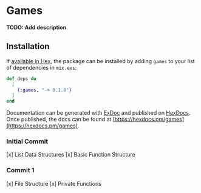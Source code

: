 # Games

**TODO: Add description**

## Installation

If [available in Hex](https://hex.pm/docs/publish), the package can be installed
by adding `games` to your list of dependencies in `mix.exs`:

```elixir
def deps do
  [
    {:games, "~> 0.1.0"}
  ]
end
```

Documentation can be generated with [ExDoc](https://github.com/elixir-lang/ex_doc)
and published on [HexDocs](https://hexdocs.pm). Once published, the docs can
be found at [https://hexdocs.pm/games](https://hexdocs.pm/games).

### Initial Commit

[x] List Data Structures
[x] Basic Function Structure

### Commit 1

[x] File Structure
[x] Private Functions
